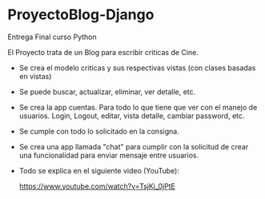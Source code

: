# ProyectoBlog-Django
Entrega Final curso Python

El Proyecto trata de un Blog para escribir criticas de Cine.

- Se crea el modelo criticas y sus respectivas vistas (con clases basadas en vistas)
- Se puede buscar, actualizar, eliminar, ver detalle, etc.
- Se crea la app cuentas. Para todo lo que tiene que ver con el manejo de usuarios. Login, Logout, editar, vista detalle, cambiar password, etc.
- Se cumple con todo lo solicitado en la consigna.
- Se crea una app llamada "chat" para cumplir con la solicitud de crear una funcionalidad para enviar mensaje entre usuarios.

- Todo se explica en el siguiente video (YouTube):
  
  https://www.youtube.com/watch?v=TsjKj_0jPtE

  